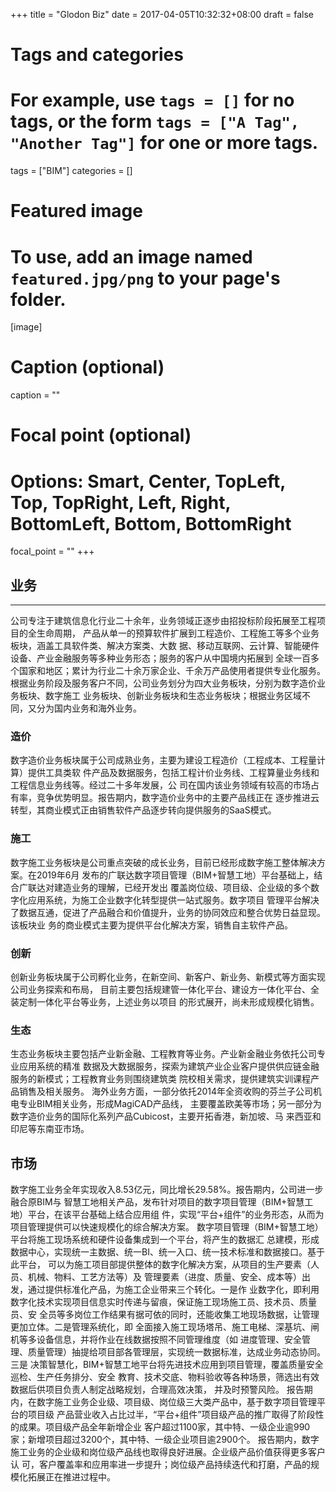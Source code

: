 +++
title = "Glodon Biz"
date = 2017-04-05T10:32:32+08:00
draft = false

# Tags and categories
# For example, use `tags = []` for no tags, or the form `tags = ["A Tag", "Another Tag"]` for one or more tags.
tags = ["BIM"]
categories = []

# Featured image
# To use, add an image named `featured.jpg/png` to your page's folder. 
[image]
  # Caption (optional)
  caption = ""

  # Focal point (optional)
  # Options: Smart, Center, TopLeft, Top, TopRight, Left, Right, BottomLeft, Bottom, BottomRight
  focal_point = ""
+++


## 业务

---

公司专注于建筑信息化行业二十余年，业务领域正逐步由招投标阶段拓展至工程项目的全生命周期，
产品从单一的预算软件扩展到工程造价、工程施工等多个业务板块，涵盖工具软件类、解决方案类、大数
据、移动互联网、云计算、智能硬件设备、产业金融服务等多种业务形态；服务的客户从中国境内拓展到
全球一百多个国家和地区；累计为行业二十余万家企业、千余万产品使用者提供专业化服务。
根据业务阶段及服务客户不同，公司业务划分为四大业务板块，分别为数字造价业务板块、数字施工
业务板块、创新业务板块和生态业务板块；根据业务区域不同，又分为国内业务和海外业务。

### 造价

数字造价业务板块属于公司成熟业务，主要为建设工程造价（工程成本、工程量计算）提供工具类软
件产品及数据服务，包括工程计价业务线、工程算量业务线和工程信息业务线等。经过二十多年发展，公
司在国内该业务领域有较高的市场占有率，竞争优势明显。报告期内，数字造价业务中的主要产品线正在
逐步推进云转型，其商业模式正由销售软件产品逐步转向提供服务的SaaS模式。

### 施工

数字施工业务板块是公司重点突破的成长业务，目前已经形成数字施工整体解决方案。在2019年6月
发布的广联达数字项目管理（BIM+智慧工地）平台基础上，结合广联达对建造业务的理解，已经开发出
覆盖岗位级、项目级、企业级的多个数字化应用系统，为施工企业数字化转型提供一站式服务。数字项目
管理平台解决了数据互通，促进了产品融合和价值提升，业务的协同效应和整合优势日益显现。该板块业
务的商业模式主要为提供平台化解决方案，销售自主软件产品。


### 创新

创新业务板块属于公司孵化业务，在新空间、新客户、新业务、新模式等方面实现公司业务探索和布局，
目前主要包括规建管一体化平台、建设方一体化平台、全装定制一体化平台等业务，上述业务以项目
的形式展开，尚未形成规模化销售。

### 生态

生态业务板块主要包括产业新金融、工程教育等业务。产业新金融业务依托公司专业应用系统的精准
数据及大数据服务，探索为建筑产业企业客户提供供应链金融服务的新模式；工程教育业务则围绕建筑类
院校相关需求，提供建筑实训课程产品销售及相关服务。
海外业务方面，一部分依托2014年全资收购的芬兰子公司机电专业BIM相关业务，形成MagiCAD产品线，
主要覆盖欧美等市场；另一部分为数字造价业务的国际化系列产品Cubicost，主要开拓香港，新加坡、马
来西亚和印尼等东南亚市场。


## 市场

数字施工业务全年实现收入8.53亿元，同比增长29.58%。报告期内，公司进一步融合原BIM与
智慧工地相关产品，发布针对项目的数字项目管理（BIM+智慧工地）平台，在该平台基础上结合应用组
件，实现“平台+组件”的业务形态，从而为项目管理提供可以快速规模化的综合解决方案。
数字项目管理（BIM+智慧工地）平台将施工现场系统和硬件设备集成到一个平台，将产生的数据汇
总建模，形成数据中心，实现统一主数据、统一BI、统一入口、统一技术标准和数据接口。基于此平台，
可以为施工项目部提供整体的数字化解决方案，从项目的生产要素（人员、机械、物料、工艺方法等）及
管理要素（进度、质量、安全、成本等）出发，通过提供标准化产品，为施工企业带来三个转化。一是作
业数字化，即利用数字化技术实现项目信息实时传递与留痕，保证施工现场施工员、技术员、质量员、安
全员等多岗位工作结果有据可依的同时，还能收集工地现场数据，让管理更加立体。二是管理系统化，即
全面接入施工现场塔吊、施工电梯、深基坑、闸机等多设备信息，并将作业在线数据按照不同管理维度（如
进度管理、安全管理、质量管理）抽提给项目部各管理层，实现统一数据标准，达成业务动态协同。三是
决策智慧化，BIM+智慧工地平台将先进技术应用到项目管理，覆盖质量安全巡检、生产任务排分、安全
教育、技术交底、物料验收等各种场景，筛选出有效数据后供项目负责人制定战略规划，合理高效决策，
并及时预警风险。
报告期内，在数字施工业务企业级、项目级、岗位级三大类产品中，基于数字项目管理平台的项目级
产品营业收入占比过半，“平台+组件”项目级产品的推广取得了阶段性的成果。项目级产品全年新增企业
客户超过1100家，其中特、一级企业逾990家；新增项目超过3200个，其中特、一级企业项目逾2900个。
报告期内，数字施工业务的企业级和岗位级产品线也取得良好进展。企业级产品价值获得更多客户认
可，客户覆盖率和应用率进一步提升；岗位级产品持续迭代和打磨，产品的规模化拓展正在推进过程中。
